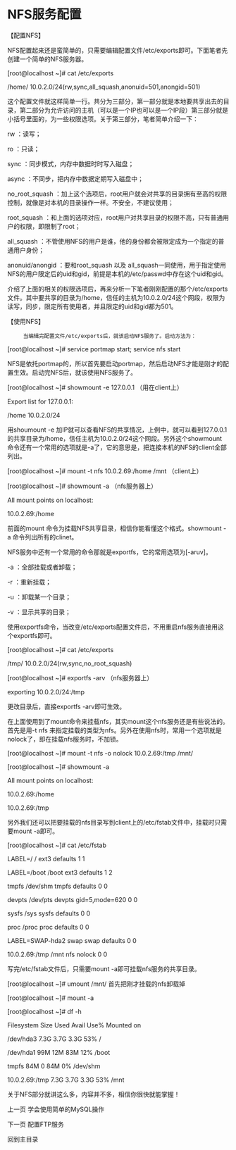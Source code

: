 # NFS服务配置

【配置NFS】

NFS配置起来还是蛮简单的，只需要编辑配置文件/etc/exports即可。下面笔者先创建一个简单的NFS服务器。

[root@localhost ~]# cat /etc/exports


/home/  10.0.2.0/24(rw,sync,all_squash,anonuid=501,anongid=501)


这个配置文件就这样简单一行。共分为三部分，第一部分就是本地要共享出去的目录，第二部分为允许访问的主机（可以是一个IP也可以是一个IP段）第三部分就是小括号里面的，为一些权限选项。关于第三部分，笔者简单介绍一下：


rw ：读写；


ro ：只读；


sync ：同步模式，内存中数据时时写入磁盘；


async ：不同步，把内存中数据定期写入磁盘中；


no_root_squash ：加上这个选项后，root用户就会对共享的目录拥有至高的权限控制，就像是对本机的目录操作一样。不安全，不建议使用；


root_squash ：和上面的选项对应，root用户对共享目录的权限不高，只有普通用户的权限，即限制了root；


all_squash ：不管使用NFS的用户是谁，他的身份都会被限定成为一个指定的普通用户身份；


anonuid/anongid ：要和root_squash 以及 all_squash一同使用，用于指定使用NFS的用户限定后的uid和gid，前提是本机的/etc/passwd中存在这个uid和gid。


介绍了上面的相关的权限选项后，再来分析一下笔者刚刚配置的那个/etc/exports文件。其中要共享的目录为/home，信任的主机为10.0.2.0/24这个网段，权限为读写，同步，限定所有使用者，并且限定的uid和gid都为501。


【使用NFS】


         当编辑完配置文件/etc/exports后，就该启动NFS服务了。启动方法为：


[root@localhost ~]# service portmap start; service nfs start


NFS是依托portmap的，所以首先要启动portmap，然后启动NFS才能是刚才的配置生效。启动完NFS后，就该使用NFS服务了。


[root@localhost ~]# showmount -e 127.0.0.1 （用在client上）


Export list for 127.0.0.1:


/home 10.0.2.0/24


用shoumount -e 加IP就可以查看NFS的共享情况，上例中，就可以看到127.0.0.1的共享目录为/home，信任主机为10.0.2.0/24这个网段。另外这个showmount 命令还有一个常用的选项就是-a了，它的意思是，把连接本机的NFS的client全部列出。


[root@localhost ~]# mount -t nfs 10.0.2.69:/home /mnt （client上）


[root@localhost ~]# showmount -a （nfs服务器上）


All mount points on localhost:


10.0.2.69:/home


前面的mount 命令为挂载NFS共享目录，相信你能看懂这个格式。showmount -a 命令列出所有的clinet。


NFS服务中还有一个常用的命令那就是exportfs，它的常用选项为[-aruv]。


-a ：全部挂载或者卸载；


-r ：重新挂载；


-u ：卸载某一个目录；


-v ：显示共享的目录；


使用exportfs命令，当改变/etc/exports配置文件后，不用重启nfs服务直接用这个exportfs即可。


[root@localhost ~]# cat /etc/exports


/tmp/   10.0.2.0/24(rw,sync,no_root_squash)


[root@localhost ~]# exportfs -arv （nfs服务器上）


exporting 10.0.2.0/24:/tmp


更改目录后，直接exportfs -arv即可生效。


在上面使用到了mount命令来挂载nfs，其实mount这个nfs服务还是有些说法的。首先是用-t nfs 来指定挂载的类型为nfs。另外在使用nfs时，常用一个选项就是nolock了，即在挂载nfs服务时，不加锁。


[root@localhost ~]# mount -t nfs -o nolock 10.0.2.69:/tmp /mnt/


[root@localhost ~]# showmount -a


All mount points on localhost:


10.0.2.69:/home


10.0.2.69:/tmp


另外我们还可以把要挂载的nfs目录写到client上的/etc/fstab文件中，挂载时只需要mount -a即可。


[root@localhost ~]# cat /etc/fstab


LABEL=/                 /                       ext3    defaults        1 1

LABEL=/boot             /boot                   ext3    defaults        1 2

tmpfs                   /dev/shm                tmpfs   defaults        0 0

devpts                  /dev/pts                devpts  gid=5,mode=620  0 0

sysfs                   /sys                    sysfs   defaults        0 0

proc                    /proc                   proc    defaults        0 0

LABEL=SWAP-hda2         swap                    swap    defaults        0 0

10.0.2.69:/tmp          /mnt                    nfs     nolock          0 0

 


写完/etc/fstab文件后，只需要mount -a即可挂载nfs服务的共享目录。


[root@localhost ~]# umount /mnt/ 首先把刚才挂载的nfs卸载掉


[root@localhost ~]# mount -a


[root@localhost ~]# df -h


Filesystem            Size  Used Avail Use% Mounted on

/dev/hda3             7.3G  3.7G  3.3G  53% /

/dev/hda1              99M   12M   83M  12% /boot

tmpfs                  84M     0   84M   0% /dev/shm

10.0.2.69:/tmp        7.3G  3.7G  3.3G  53% /mnt


关于NFS部分就讲这么多，内容并不多，相信你很快就能掌握！

上一页 学会使用简单的MySQL操作  

下一页 配置FTP服务  

回到主目录

